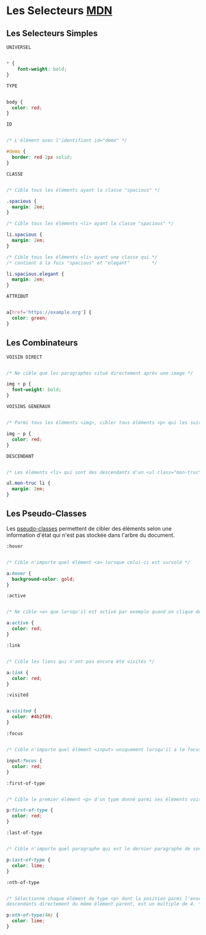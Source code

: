 # Les Selecteurs [MDN](https://developer.mozilla.org/fr/docs/Web/CSS/CSS_Selectors)

## Les Selecteurs Simples

`UNIVERSEL`

```css

* {
    font-weight: bold;
}

````

`TYPE`

```css

body {
  color: red;
}

````

`ID`

```css

/* L'élément avec l'identifiant id="demo" */

#demo {
  border: red 2px solid;
}

````

`CLASSE`

```css

/* Cible tous les éléments ayant la classe "spacious" */

.spacious {
  margin: 2em;
}

/* Cible tous les éléments <li> ayant la classe "spacious" */

li.spacious {
  margin: 2em;
}

/* Cible tous les éléments <li> ayant une classe qui */
/* contient à la fois "spacious" et "elegant"        */

li.spacious.elegant {
  margin: 2em;
}

````

`ATTRIBUT`

```css

a[href='https://example.org'] {
  color: green;
}

````

## Les Combinateurs

`VOISIN DIRECT`

```css

/* Ne cible que les paragraphes situé directement après une image */

img + p {
  font-weight: bold;
}

```

`VOISINS GENERAUX`

```css

/* Parmi tous les éléments <img>, cibler tous éléments <p> qui les suivent. */

img ~ p {
  color: red;
}

````

`DESCENDANT`

```css

/* Les éléments <li> qui sont des descendants d'un <ul class="mon-truc"> */

ul.mon-truc li {
  margin: 2em;
}

````

## Les Pseudo-Classes

Les [pseudo-classes](https://developer.mozilla.org/fr/docs/Web/CSS/Pseudo-classes) permettent de cibler des éléments selon une information d'état qui n'est pas stockée dans l'arbre du document.

`:hover`

```css

/* Cible n'importe quel élément <a> lorsque celui-ci est survolé */

a:hover {
  background-color: gold;
}

```

`:active`

```css

/* Ne cible <a> que lorsqu'il est activé par exemple quand on clique dessus */

a:active {
  color: red;
}

```

`:link`

```css

/* Cible les liens qui n'ont pas encore été visités */

a:link {
  color: red;
}

```

`:visited`

```css

a:visited {
  color: #4b2f89;
}

```

`:focus`

```css

/* Cible n'importe quel élément <input> uniquement lorsqu'il a le focus */

input:focus {
  color: red;
}

```

`:first-of-type`

```css

/* Cible le premier élément <p> d'un type donné parmi ses éléments voisins */

p:first-of-type {
  color: red;
}

```

`:last-of-type`

```css

/* Cible n'importe quel paragraphe qui est le dernier paragraphe de son élément parent */

p:last-of-type {
  color: lime;
}

```

`:nth-of-type`

```css

/* Sélectionne chaque élément de type <p> dont la position parmi l'ensemble des éléments de type <p>
descendants directement du même élément parent, est un multiple de 4. */

p:nth-of-type(4n) {
  color: lime;
}

```
